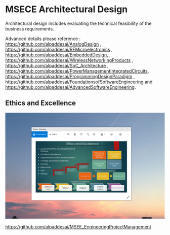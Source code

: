 # MSECE Architectural Design

Architectural design includes evaluating the technical feasibility  of the business requirements. 

Advanced details please reference : https://github.com/alpaddesai/AnalogDesign , https://github.com/alpaddesai/RFMicroelectronics , https://github.com/alpaddesai/EmbeddedDesign,  , https://github.com/alpaddesai/WirelessNetworkingProducts , https://github.com/alpaddesai/SoC_Architecture , https://github.com/alpaddesai/PowerManagementIntegratedCircuits, https://github.com/alpaddesai/ProgrammingDesignParadigm , https://github.com/alpaddesai/FoundationsofSoftwareEngineering and https://github.com/alpaddesai/AdvancedSoftwareEngineering.

## Ethics and Excellence
![image](EthicsandExcellence.png)

https://github.com/alpaddesai/MSEE_EngineeringProjectManagement
